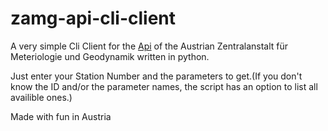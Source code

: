 # zamg-api-cli-client

A very simple Cli Client for the [Api](https://dataset.api.hub.zamg.ac.at/v1/docs/?anonymous=true) of the Austrian Zentralanstalt für Meteriologie und Geodynamik written in python.


Just enter your Station Number and the parameters to get.(If you don't know the ID and/or the parameter names, the script has an option to list all availible ones.)

Made with fun in Austria
